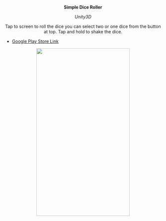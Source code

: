 <p align="center">
  <b>Simple Dice Roller</b>
  </p>
  
<p align="center">
  <i>Unity3D</i>
  </p>
  
<p align="center">
  Tap to screen to roll the dice you can select two or one dice from the button at top.
  Tap and hold to shake the dice.
 </p>
 
 * [Google Play Store Link](https://play.google.com/store/apps/details?id=com.ZootHii.SimpleDiceRoller)
 
<p align="center">
   <img width="300" height="540" src="https://user-images.githubusercontent.com/34456517/95964857-f0ac7900-0e11-11eb-8673-3fc0f1996c27.png">

  </p>
  
<p align="center">

  </p>

